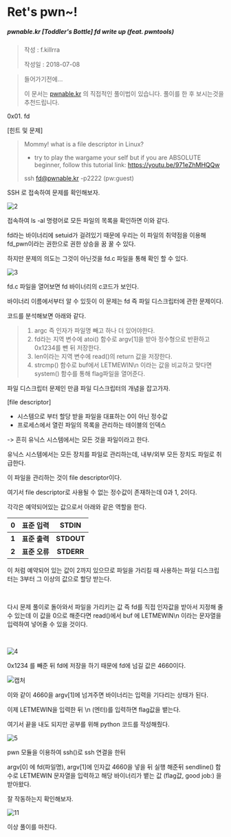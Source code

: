 # Ret's pwn~!

##### pwnable.kr [Toddler's Bottle] fd write up (feat. pwntools)

> 작성 : f.killrra
>
> 작성일 : 2018-07-08

> 들어가기전에...
>
> 이 문서는 [pwnable.kr](http://pwnable.kr) 의 직접적인 풀이법이 있습니다. 풀이를 한 후 보시는것을 추천드립니다.

0x01. fd

[힌트 및 문제]

> Mommy! what is a file descriptor in Linux?
>
> * try to play the wargame your self but if you are ABSOLUTE beginner, follow this tutorial link:
>   https://youtu.be/971eZhMHQQw
>
> ssh fd@pwnable.kr -p2222 (pw:guest)

SSH 로 접속하여 문제를 확인해보자.

![2](C:\Users\fkill\Desktop\2.PNG)

접속하여 ls -al 명령어로 모든 파일의 목록을 확인하면 이와 같다.

fd라는 바이너리에 setuid가 걸려있기 때문에 우리는 이 파일의 취약점을 이용해 fd_pwn이라는 권한으로 권한 상승을 꿈 꿀 수 있다.

하지만 문제의 의도는 그것이 아닌것을 fd.c 파일을 통해 확인 할 수 있다.

![3](C:\Users\fkill\Desktop\3.PNG)

fd.c 파일을 열어보면 fd 바이너리의 c코드가 보인다.

바이너리 이름에서부터 알 수 있듯이 이 문제는 fd 즉 파일 디스크립터에 관한 문제이다.

코드를 분석해보면 아래와 같다.

> 1. argc 즉 인자가 파일명 빼고 하나 더 있어야한다.
> 2. fd라는 지역 변수에 atoi() 함수로 argv[1]을 받아 정수형으로 반환하고 0x1234를 뺀 뒤 저장한다.
> 3. len이라는 지역 변수에 read()의 return 값을 저장한다.
> 4. strcmp() 함수로 buf에서 LETMEWIN\n 이라는 값을 비교하고 맞다면 system() 함수를 통해 flag파일을 열어준다.

파일 디스크립터 문제인 만큼 파일 디스크립터의 개념을 잡고가자.

[file descriptor]

- 시스템으로 부터 할당 받을 파일을 대표하는 0이 아닌 정수값
- 프로세스에서 열린 파일의 목록을 관리하는 테이블의 인덱스

-> 흔히 유닉스 시스템에서는 모든 것을 파일이라고 한다.

유닉스 시스템에서는 모든 장치를 파일로 관리하는데, 내부/외부 모든 장치도 파일로 취급한다.

이 파일을 관리하는 것이 file descriptor이다.



여기서 file descriptor로 사용될 수 없는 정수값이 존재하는데 0과 1, 2이다.

각각은 예약되어있는 값으로서 아래와 같은 역할을 한다.

|   0   | **표준 입력** | **STDIN**  |
| :---: | :-----------: | :--------: |
| **1** | **표준 출력** | **STDOUT** |
| **2** | **표준 오류** | **STDERR** |

이 처럼 예약되어 있는 값이 2까지 있으므로 파일을 가리킬 때 사용하는 파일 디스크립터는 3부터 그 이상의 값으로 할당 받는다.

<br>

다시 문제 풀이로 돌아와서 파일을 가리키는 값 즉 fd를 직접 인자값을 받아서 지정해 줄 수 있는데 이 값을 0으로 해준다면 read()에서 buf 에 LETMEWIN\n 이라는 문자열을 입력하여 넣어줄 수 있을 것이다.

<br>

![4](C:\Users\fkill\Desktop\4.PNG)

0x1234 를 빼준 뒤 fd에 저장을 하기 때문에 fd에 넘길 값은 4660이다.

![캡처](C:\Users\fkill\Desktop\캡처.PNG)

이와 같이 4660을 argv[1]에 넘겨주면 바이너리는 입력을 기다리는 상태가 된다.

이제 LETMEWIN을 입력한 뒤 \n (엔터)를 입력하면 flag값을 뱉는다.

여기서 끝을 내도 되지만 공부를 위해 python 코드를 작성해줬다. 

![5](C:\Users\fkill\Desktop\5.PNG)

pwn 모듈을 이용하여 ssh()로 ssh 연결을 한뒤

argv[0] 에 fd(파일명), argv[1]에 인자값 4660을 넣을 뒤 실행 해준뒤 sendline() 함수로 LETMEWIN 문자열을 입력하고 해당 바이너리가 뱉는 값 (flag값, good job:) 을 받아왔다.

잘 작동하는지 확인해보자.

![11](C:\Users\fkill\Desktop\11.PNG)

이상 풀이를 마친다.